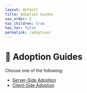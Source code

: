 ```yaml
---
layout: default
title: Adoption Guides
nav_order: 2
has_children: true
has_toc: false
permalink: /adoption/
---
```


# 📘 Adoption Guides

Choose one of the following:

- [Server-Side Adoption](server-side-adoption.md)
- [Client-Side Adoption](client-side-adoption.md)